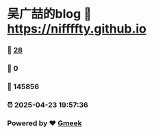 # 吴广喆的blog :link: https://niffffty.github.io 
### :page_facing_up: [28](https://niffffty.github.io/tag.html) 
### :speech_balloon: 0 
### :hibiscus: 145856 
### :alarm_clock: 2025-04-23 19:57:36 
### Powered by :heart: [Gmeek](https://github.com/Meekdai/Gmeek)
